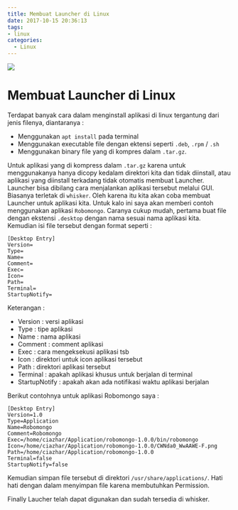 ```yaml
---
title: Membuat Launcher di Linux
date: 2017-10-15 20:36:13
tags:
- linux
categories:
  - Linux
---
```


![](/images/linux.jpg)

# Membuat Launcher di Linux

Terdapat banyak cara dalam menginstall aplikasi di linux tergantung dari jenis filenya, diantaranya :
- Menggunakan `apt install` pada terminal
- Menggunakan executable file dengan ektensi seperti `.deb`, `.rpm` / `.sh`
- Menggunakan binary file yang di kompres dalam `.tar.gz`.

Untuk aplikasi yang di kompress dalam `.tar.gz` karena untuk menggunakanya hanya dicopy kedalam direktori kita dan tidak diinstall, atau aplikasi yang diinstall terkadang tidak otomatis membuat Launcher. Launcher bisa dibilang cara menjalankan aplikasi tersebut melalui GUI. Biasanya terletak di `whisker`. 
Oleh karena itu kita akan coba membuat Launcher untuk aplikasi kita.
Untuk kalo ini saya akan memberi contoh menggunakan aplikasi `Robomongo`. 
Caranya cukup mudah, pertama buat file dengan ekstensi `.desktop` dengan nama sesuai nama aplikasi kita. Kemudian isi file tersebut dengan format seperti :
```desktop
[Desktop Entry]
Version=
Type=
Name=
Comment=
Exec=
Icon=
Path=
Terminal=
StartupNotify=
```
Keterangan :
- Version       : versi aplikasi
- Type          : tipe aplikasi
- Name          : nama aplikasi
- Comment       : comment aplikasi
- Exec          : cara mengeksekusi aplikasi tsb
- Icon          : direktori untuk icon aplikasi tersebut
- Path          : direktori aplikasi tersebut
- Terminal      : apakah aplikasi khusus untuk berjalan di terminal
- StartupNotify : apakah akan ada notifikasi waktu aplikasi berjalan

Berikut contohnya untuk aplikasi Robomongo saya :
```
[Desktop Entry]
Version=1.0
Type=Application
Name=Robomongo
Comment=Robomongo
Exec=/home/ciazhar/Application/robomongo-1.0.0/bin/robomongo
Icon=/home/ciazhar/Application/robomongo-1.0.0/CWNda0_WwAAWE-F.png
Path=/home/ciazhar/Application/robomongo-1.0.0
Terminal=false
StartupNotify=false
```

Kemudian simpan file tersebut di direktori `/usr/share/applications/`. Hati hati dengan dalam menyimpan file karena membutuhkan Permission.

Finally Laucher telah dapat digunakan dan sudah tersedia di whisker.
